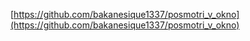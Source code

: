 [https://github.com/bakanesique1337/posmotri_v_okno](https://github.com/bakanesique1337/posmotri_v_okno)
